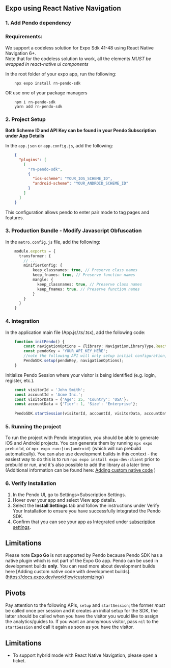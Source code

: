 ## Expo using React Native Navigation

### 1. Add Pendo dependency
### Requirements: 
We support a codeless solution for Expo Sdk 41-48 using React Native Navigation 6+.<br>
Note that for the codeless solution to work, all the elements *MUST be wrapped in react-native ui components*<br>

In the root folder of your expo app, run the following:

```
    npx expo install rn-pendo-sdk
```
OR use one of your package managers 
```
    npm i rn-pendo-sdk  
    yarn add rn-pendo-sdk
```
### 2. Project Setup

**Both Scheme ID and API Key can be found in your Pendo Subscription under App Details**

In the `app.json` or `app.config.js`, add the following:
```json
    {
      "plugins": [
        [
          "rn-pendo-sdk",
          {
            "ios-scheme": "YOUR_IOS_SCHEME_ID",
            "android-scheme": "YOUR_ANDROID_SCHEME_ID"
          }
        ]
      ]
    }
```
This configuration allows pendo to enter pair mode to tag pages and features. 

### 3. Production Bundle - Modify Javascript Obfuscation
In the `metro.config.js` file, add the following:
```typescript
    module.exports = {
      transformer: {
        // ...
        minifierConfig: {
            keep_classnames: true, // Preserve class names
            keep_fnames: true, // Preserve function names
            mangle: {
              keep_classnames: true, // Preserve class names
              keep_fnames: true, // Preserve function names
            }
        }
      }
    }
```
### 4. Integration
In the application main file (App.js/.ts/.tsx), add the following code:
```typescript
    function initPendo() {
        const navigationOptions = {library: NavigationLibraryType.ReactNativeNavigation, navigation: Navigation};
        const pendoKey = 'YOUR_API_KEY_HERE';
        //note the following API will only setup initial configuration, to start collect analytics use start session
        PendoSDK.setup(pendoKey, navigationOptions);
    }
```
Initialize Pendo Session where your visitor is being identified (e.g. login, register, etc.).
```typescript
    const visitorId = 'John Smith';
    const accountId = 'Acme Inc.';
    const visitorData = {'Age': 25, 'Country': 'USA'};
    const accountData = {'Tier': 1, 'Size': 'Enterprise'};
    
    PendoSDK.startSession(visitorId, accountId, visitorData, accountData);
```

### 5. Running the project
To run the project with Pendo integration, you should be able to generate iOS and Android projects.
You can generate them by running `npx expo prebuild`, or `npx expo run:[ios|android]` (which will run prebuild automatically). You can also use development builds in this context - the easiest way to do this is to run `npx expo install expo-dev-client` prior to prebuild or run, and it's also possible to add the library at a later time (Additional information can be found here: [Adding custom native code](https://docs.expo.dev/workflow/customizing/#generate-native-projects-with-prebuild) )

### 6. Verify Installation

1. In the Pendo UI, go to Settings>Subscription Settings.
2. Hover over your app and select View app details.
3. Select the **Install Settings** tab and follow the instructions under Verify Your Installation to ensure you have successfully integrated the Pendo SDK.
4. Confirm that you can see your app as Integrated under <a href="https://app.pendo.io/admin" target="_blank">subscription settings</a>.

## Limitations 
Please note **Expo Go** is not supported by Pendo because Pendo SDK has a native plugin which is not part of the Expo Go app.
Pendo can be used in development builds **only**. 
You can read more about development builds here [Adding custom native code with development builds].(https://docs.expo.dev/workflow/customizing/)

## Pivots
Pay attention to the following APIs, ``` setup ``` and ```startSession```; the former *must* be called once per session and it creates an initial setup for the SDK, the latter should be called when you have the visitor you would like to assign the analytics/guides to. If you want an anonymous visitor, pass ```nil``` to the ```startSession``` and call it again as soon as you have the visitor.  

## Limitations
* To support hybrid mode with React Native Navigation, please open a ticket.
